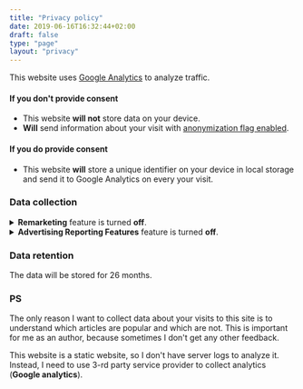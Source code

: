 ```yaml
---
title: "Privacy policy"
date: 2019-06-16T16:32:44+02:00
draft: false
type: "page"
layout: "privacy"
---
```


This website uses [Google Analytics](https://www.google.de/analytics/terms/us.html) to analyze traffic.

#### If you don't provide consent

- This website **will not** store data on your device.
- **Will** send information about your visit with [anonymization flag enabled](https://support.google.com/analytics/answer/2763052?hl=en).

#### If you do provide consent

- This website **will** store a unique identifier on your device in local storage and send it to Google Analytics on every your visit.

### Data collection

<details>
  <summary><b>Remarketing</b> feature is turned <b>off</b>.</summary>
  Enables data collection for Display and Search Remarketing. This includes data from Google's signed-in users who have chosen to enable Google to associate their web and app browsing history with their Google account, and to use such information from their Google account to personalize ads. Google Analytics temporarily joins these identifiers to your Google Analytics data in order to support your audiences. When you enable this setting, you must adhere to the Google Analytics Advertising Features Policy, including rules around sensitive categories and the necessary privacy disclosures to your end users about the data you collect and share with Google.
</details>
<details>
  <summary><b>Advertising Reporting Features</b> feature is turned <b>off</b>.</summary>
  Enables Advertising Reporting features like Audience Demographics and Interests Reporting, Campaign Manager reporting, Display & Video 360 reporting, and Google Display Network Impression Reporting that help you better understand your users.
</details>

### Data retention

The data will be stored for 26 months.

### PS

The only reason I want to collect data about your visits to this site is to understand which articles are popular and which are not. This is important for me as an author, because sometimes I don't get any other feedback.

This website is a static website, so I don't have server logs to analyze it. Instead, I need to use 3-rd party service provider to collect analytics (**Google analytics**).
